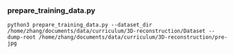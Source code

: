 ### prepare_training_data.py

````
python3 prepare_training_data.py --dataset_dir /home/zhang/documents/data/curriculum/3D-reconstruction/Dataset --dump-root /home/zhang/documents/data/curriculum/3D-reconstruction/pre-jpg


````
